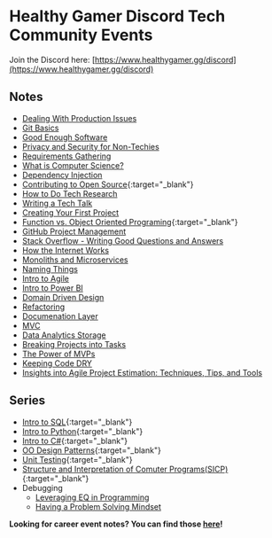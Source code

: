 # Healthy Gamer Discord Tech Community Events

Join the Discord here: [https://www.healthygamer.gg/discord](https://www.healthygamer.gg/discord)

## Notes

- [Dealing With Production Issues](./Dealing%20With%20Production%20Issues)
- [Git Basics](./Git%20Basics)
- [Good Enough Software](./Good%20Enough%20Software)
- [Privacy and Security for Non-Techies](./Privacy%20and%20Security)
- [Requirements Gathering](./Requirements%20Gathering)
- [What is Computer Science?](./What%20is%20Computer%20Science)
- [Dependency Injection](./Dependency%20Injection)
- [Contributing to Open Source](https://docs.google.com/document/d/1pBrpcXN_8cZITywaWFL9C7Yq2L9pDfvlMy_OIjdkL0g/edit?usp=sharing){:target="_blank"}
- [How to Do Tech Research](./How%20to%20Research%20Tech%20Stuff)
- [Writing a Tech Talk](./Creating%20a%20Tech%20Talk)
- [Creating Your First Project](./Creating%20Your%20First%20Project)
- [Function vs. Object Oriented Programing](https://docs.google.com/document/d/1DGiqUdvWoTkeAL2cDCIVwrf4xk2mZvdia_MfAriJKQc/edit?usp=sharing){:target="_blank"}
- [GitHub Project Management](./GitHub-Project-Management)
- [Stack Overflow - Writing Good Questions and Answers](./Surviving%20Stack%20Overflow)
- [How the Internet Works](./How%20the%20Internet%20Works)
- [Monoliths and Microservices](./Monoliths%20and%20Microservices)
- [Naming Things](./Naming%20Things)
- [Intro to Agile](./Intro%20to%20Agile)
- [Intro to Power BI](./Intro%20to%20Power%20BI)
- [Domain Driven Design](./Domain%20Driven%20Design)
- [Refactoring](./Refactoring)
- [Documenation Layer](./Documentation)
- [MVC](./MVC)
- [Data Analytics Storage](./Data%20Analytics%20Storage)
- [Breaking Projects into Tasks](./Projects%20to%20Tasks)
- [The Power of MVPs](./Power%20of%20MVPs)
- [Keeping Code DRY](./keeping-code-dry)
- [Insights into Agile Project Estimation: Techniques, Tips, and Tools](./agile-estimation.md)

## Series

- [Intro to SQL](https://github.com/HealthyGamer/Intro-to_SQL){:target="_blank"}
- [Intro to Python](https://github.com/HealthyGamer/IntroToPython){:target="_blank"}
- [Intro to C#](https://github.com/HealthyGamer/IntroToCSharp){:target="_blank"}
- [OO Design Patterns](https://docs.google.com/document/d/1qbNmm9qF6r_tG_XrAqUsfGhNRFdU-aaVLWtEoOWSugU/edit?usp=sharing){:target="_blank"}
- [Unit Testing](https://github.com/HealthyGamer/UnitTesting){:target="_blank"}
- [Structure and Interpretation of Comuter Programs(SICP)](https://github.com/HealthyGamer/SICP){:target="_blank"}
- Debugging
  - [Leveraging EQ in Programming](./Debugging/Leveraging%20EQ%20in%20Programming)
  - [Having a Problem Solving Mindset](./Debugging/Problem%20Solving%20Mindset)

**Looking for career event notes? You can find those [here](https://healthygamer.github.io/CareerEvents/)!**
